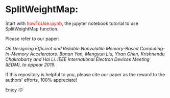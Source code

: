 # SplitWeightMap:

Start with <font color='red'>howToUse.ipynb</font>, the jupyter notebook tutorial to use SplitWeightMap function.

Please refer to our paper:

<em>On Designing Efficient and Reliable Nonvolatile Memory-Based Computing-In-Memory Accelerators</a>. Bonan Yan, Mengyun Liu, Yiran Chen, Krishnendu Chakrabarty and Hai Li. IEEE International Electron Devices Meeting (IEDM), to appear 2019.</em>

If this repository is helpful to you, please cite our paper as the reward to the authors' efforts, 100% appreciate!

Enjoy :D
